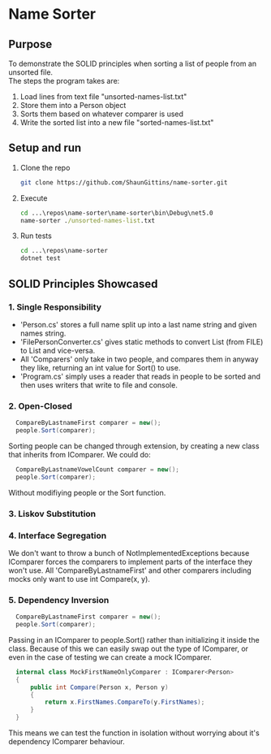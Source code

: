 # Name Sorter

## Purpose
To demonstrate the SOLID principles when sorting a list of people from an unsorted file.<br/>
The steps the program takes are:
1. Load lines from text file "unsorted-names-list.txt"
2. Store them into a Person object
3. Sorts them based on whatever comparer is used
4. Write the sorted list into a new file "sorted-names-list.txt"

## Setup and run

1. Clone the repo
   ```sh
   git clone https://github.com/ShaunGittins/name-sorter.git
   ```
2. Execute
   ```cmd
   cd ...\repos\name-sorter\name-sorter\bin\Debug\net5.0
   name-sorter ./unsorted-names-list.txt
   ```
3. Run tests
   ```cmd
   cd ...\repos\name-sorter
   dotnet test
   ```
   
## SOLID Principles Showcased

### 1. Single Responsibility
   * 'Person.cs' stores a full name split up into a last name string and given names string.
   * 'FilePersonConverter.cs' gives static methods to convert List<string> (from FILE) to List<Person> and vice-versa.
   * All 'Comparers' only take in two people, and compares them in anyway they like, returning an int value for Sort() to use.
   * 'Program.cs' simply uses a reader that reads in people to be sorted and then uses writers that write to file and console.

### 2. Open-Closed
```C#
  CompareByLastnameFirst comparer = new();
  people.Sort(comparer);
```
Sorting people can be changed through extension, by creating a new class that inherits from IComparer.
We could do:
```C#
  CompareByLastnameVowelCount comparer = new();
  people.Sort(comparer);
```
Without modifiying people or the Sort function.

### 3. Liskov Substitution

### 4. Interface Segregation <br />
We don't want to throw a bunch of NotImplementedExceptions because IComparer forces the comparers to implement parts of the interface they won't use.
All 'CompareByLastnameFirst' and other comparers including mocks only want to use int Compare(x, y).
   
### 5. Dependency Inversion
```C#
  CompareByLastnameFirst comparer = new();
  people.Sort(comparer);
```
Passing in an IComparer to people.Sort() rather than initializing it inside the class.
Because of this we can easily swap out the type of IComparer, or even in the case of testing we can create a mock IComparer.
```C#
  internal class MockFirstNameOnlyComparer : IComparer<Person>
  {
      public int Compare(Person x, Person y)
      {
          return x.FirstNames.CompareTo(y.FirstNames);
      }
  }
```
This means we can test the function in isolation without worrying about it's dependency IComparer behaviour.
